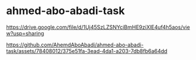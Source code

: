 # ahmed-abo-abadi-task

https://drive.google.com/file/d/1Uj45SzLZSNYciBmHE9ziXlE4uf4h5aos/view?usp=sharing


https://github.com/AhemdAboAbadi/ahmed-abo-abadi-task/assets/78408012/375e51fa-3ead-4da1-a203-7db8fb6a64dd

